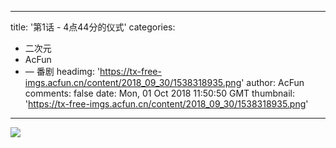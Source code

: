 
---
title: '第1话 - 4点44分的仪式'
categories: 
 - 二次元
 - AcFun
 - — 番剧
headimg: 'https://tx-free-imgs.acfun.cn/content/2018_09_30/1538318935.png'
author: AcFun
comments: false
date: Mon, 01 Oct 2018 11:50:50 GMT
thumbnail: 'https://tx-free-imgs.acfun.cn/content/2018_09_30/1538318935.png'
---

<div>   
<img src="https://tx-free-imgs.acfun.cn/content/2018_09_30/1538318935.png" referrerpolicy="no-referrer">  
</div>
            